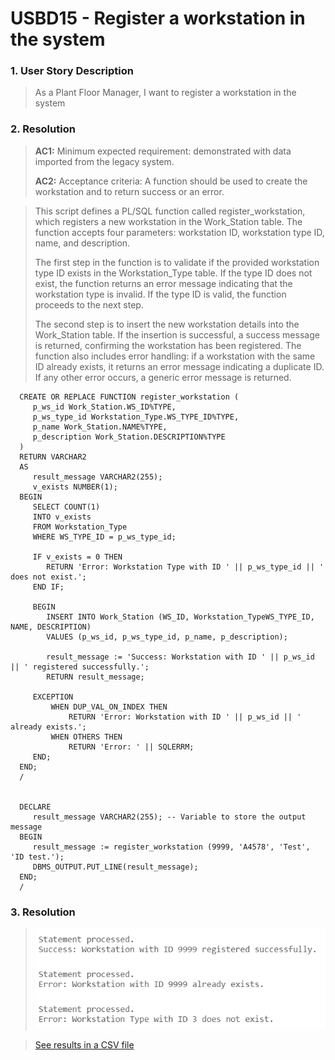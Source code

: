 # USBD15 -  Register a workstation in the system

### 1. User Story Description

>  As a Plant Floor Manager, I want to register a workstation in the system


### 2. Resolution
>**AC1:** Minimum expected requirement: demonstrated with data imported from the
   legacy system.
> 
>**AC2:** Acceptance criteria: A function should be used to create the workstation and
to return success or an error.

>This script defines a PL/SQL function called register_workstation, which registers a new workstation in the Work_Station table. The function accepts four parameters: workstation ID, workstation type ID, name, and description.
>
>The first step in the function is to validate if the provided workstation type ID exists in the Workstation_Type table. If the type ID does not exist, the function returns an error message indicating that the workstation type is invalid. If the type ID is valid, the function proceeds to the next step.
>
>The second step is to insert the new workstation details into the Work_Station table. If the insertion is successful, a success message is returned, confirming the workstation has been registered. The function also includes error handling: if a workstation with the same ID already exists, it returns an error message indicating a duplicate ID. If any other error occurs, a generic error message is returned.

      CREATE OR REPLACE FUNCTION register_workstation (
         p_ws_id Work_Station.WS_ID%TYPE, 
         p_ws_type_id Workstation_Type.WS_TYPE_ID%TYPE, 
         p_name Work_Station.NAME%TYPE,
         p_description Work_Station.DESCRIPTION%TYPE 
      )
      RETURN VARCHAR2
      AS
         result_message VARCHAR2(255);
         v_exists NUMBER(1);
      BEGIN
         SELECT COUNT(1)
         INTO v_exists
         FROM Workstation_Type
         WHERE WS_TYPE_ID = p_ws_type_id;
   
         IF v_exists = 0 THEN
            RETURN 'Error: Workstation Type with ID ' || p_ws_type_id || ' does not exist.';
         END IF;
   
         BEGIN
            INSERT INTO Work_Station (WS_ID, Workstation_TypeWS_TYPE_ID, NAME, DESCRIPTION)
            VALUES (p_ws_id, p_ws_type_id, p_name, p_description);
      
            result_message := 'Success: Workstation with ID ' || p_ws_id || ' registered successfully.';
            RETURN result_message;
      
         EXCEPTION
             WHEN DUP_VAL_ON_INDEX THEN
                 RETURN 'Error: Workstation with ID ' || p_ws_id || ' already exists.';
             WHEN OTHERS THEN
                 RETURN 'Error: ' || SQLERRM;
         END;
      END;
      /
   
   
      DECLARE
         result_message VARCHAR2(255); -- Variable to store the output message
      BEGIN
         result_message := register_workstation (9999, 'A4578', 'Test', 'ID test.');
         DBMS_OUTPUT.PUT_LINE(result_message);
      END;
      /


### 3. Resolution

>![Results](img/USBD15.png)

>[See results in a CSV file](csv_result/USBD015.csv)


